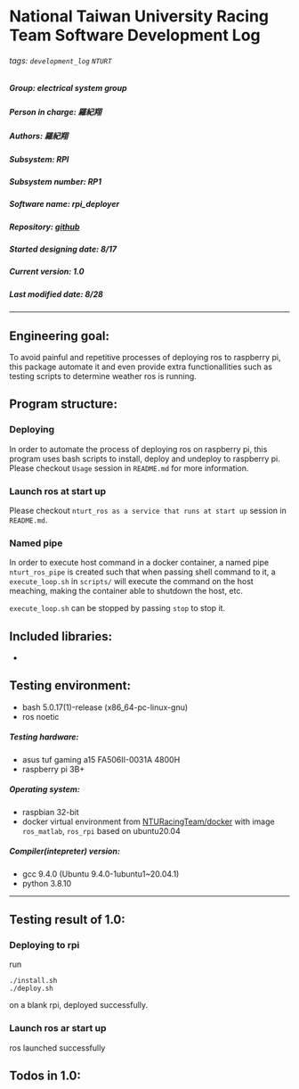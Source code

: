# National Taiwan University Racing Team Software Development Log
###### tags: `development_log` `NTURT`
##### Group: electrical system group
##### Person in charge: 羅紀翔
##### Authors: 羅紀翔
##### Subsystem: RPI
##### Subsystem number: RP1
##### Software name: rpi_deployer
##### Repository: [github](https://github.com/NTURacingTeam/nturt_rpi_deployer)
##### Started designing date: 8/17
##### Current version: 1.0
##### Last modified date: 8/28

---

## Engineering goal:

To avoid painful and repetitive processes of deploying ros to raspberry pi, this package automate it and even provide extra functionallities such as testing scripts to determine weather ros is running.

## Program structure:

### Deploying

In order to automate the process of deploying ros on raspberry pi, this program uses bash scripts to install, deploy and undeploy to raspberry pi. Please checkout `Usage` session in `README.md` for more information.

### Launch ros at start up

Please checkout `nturt_ros as a service that runs at start up` session in `README.md`.

### Named pipe

In order to execute host command in a docker container, a named pipe `nturt_ros_pipe` is created such that when passing shell command to it, a `execute_loop.sh` in `scripts/` will execute the command on the host meaching, making the container able to shutdown the host, etc.

`execute_loop.sh` can be stopped by passing `stop` to stop it.

## Included libraries:

- 

## Testing environment:

- bash 5.0.17(1)-release (x86_64-pc-linux-gnu)
- ros noetic

##### Testing hardware:

- asus tuf gaming a15 FA506II-0031A 4800H
- raspberry pi 3B+

##### Operating system:

- raspbian 32-bit
- docker virtual environment from [NTURacingTeam/docker](https://github.com/NTURacingTeam/docker) with image `ros_matlab`, `ros_rpi` based on ubuntu20.04

##### Compiler(intepreter) version:

- gcc 9.4.0 (Ubuntu 9.4.0-1ubuntu1~20.04.1)
- python 3.8.10

---

## Testing result of 1.0:

### Deploying to rpi

run 

```shell=
./install.sh
./deploy.sh
```

on a blank rpi, deployed successfully.

### Launch ros ar start up

ros launched successfully

## Todos in 1.0:
